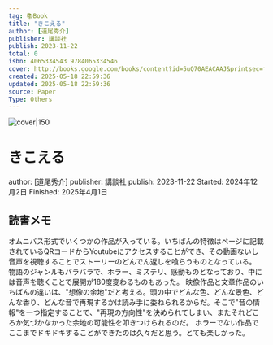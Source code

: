 ```yaml
---
tag: 📚Book
title: "きこえる"
author: [道尾秀介]
publisher: 講談社
publish: 2023-11-22
total: 0
isbn: 4065334543 9784065334546
cover: http://books.google.com/books/content?id=5uQ70AEACAAJ&printsec=frontcover&img=1&zoom=1&source=gbs_api
created: 2025-05-18 22:59:36
updated: 2025-05-18 22:59:36
source: Paper
Type: Others
---
```

![cover|150](http://books.google.com/books/content?id=5uQ70AEACAAJ&printsec=frontcover&img=1&zoom=1&source=gbs_api)
# きこえる
author: [道尾秀介]
publisher: 講談社
publish: 2023-11-22
Started: 2024年12月2日
Finished: 2025年4月1日
## 読書メモ
オムニバス形式でいくつかの作品が入っている。いちばんの特徴はページに記載されているQRコードからYoutubeにアクセスすることができ、その動画ないし音声を視聴することでストーリーのどんでん返しを喰らうものとなっている。
物語のジャンルもバラバラで、ホラー、ミステリ、感動ものとなっており、中には音声を聴くことで展開が180度変わるものもあった。
映像作品と文章作品のいちばんの違いは、"想像の余地"だと考える。頭の中でどんな色、どんな景色、どんな香り、どんな音で再現するかは読み手に委ねられるからだ。そこで"音の情報"を一つ指定することで、"再現の方向性"を決められてしまい、またそれどころか気づかなかった余地の可能性を叩きつけられるのだ。
ホラーでない作品でここまでドキドキすることができたのは久々だと思う。とても楽しかった。